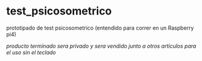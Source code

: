 # test_psicosometrico
prototipado de test psicosometrico
(entendido para correr en un Raspberry pi4)

*producto terminado sera privado y sera vendido junto a otros articulos para el uso sin el teclado*
